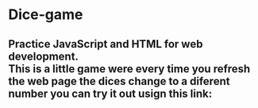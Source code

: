 # Dice-game
Practice JavaScript and HTML for web development.
<br>
This is a little game were every time you refresh the web page the dices change to a diferent number you can try it out usign this link:
- 
